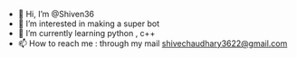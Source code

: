 - 👋 Hi, I’m @Shiven36
- 👀 I’m interested in making a super bot
- 🌱 I’m currently learning python , c++
- 📫 How to reach me : through my mail shivechaudhary3622@gmail.com

<!---
Shiven36/Shiven36 is a ✨ special ✨ repository because its `README.md` (this file) appears on your GitHub profile.
You can click the Preview link to take a look at your changes.
--->
